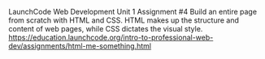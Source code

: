 LaunchCode Web Development Unit 1 Assignment #4
Build an entire page from scratch with HTML and CSS.
HTML makes up the structure and content of web pages, while CSS dictates the visual style.
https://education.launchcode.org/intro-to-professional-web-dev/assignments/html-me-something.html
